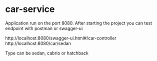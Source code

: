 # car-service
Application run on the port 8080. 
After starting the project you can test endpoint with postman or swagger-ui

http://localhost:8080/swagger-ui.html#/car-controller
http://localhost:8080/car/sedan

Type can be sedan, cabrio or hatchback
